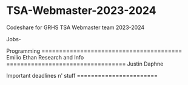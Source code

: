 # TSA-Webmaster-2023-2024
Codeshare for GRHS TSA Webmaster team 2023-2024


Jobs- 

Programming ========================================
Emilio
Ethan
Research and Info ==================================
Justin
Daphne


Important deadlines n' stuff =======================
